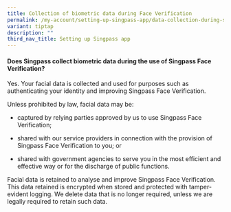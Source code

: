 ```yaml
---
title: Collection of biometric data during Face Verification
permalink: /my-account/setting-up-singpass-app/data-collection-during-setup/
variant: tiptap
description: ""
third_nav_title: Setting up Singpass app
---
```

<h4>Does Singpass collect biometric data during the use of Singpass Face Verification?</h4>
<p>Yes. Your facial data is collected and used for purposes such as authenticating
your identity and improving Singpass Face Verification.</p>
<p>Unless prohibited by law, facial data may be:</p>
<ul data-tight="true" class="tight">
<li>
<p>captured by relying parties approved by us to use Singpass Face Verification;</p>
</li>
<li>
<p>shared with our service providers in connection with the provision of
Singpass Face Verification to you; or</p>
</li>
<li>
<p>shared with government agencies to serve you in the most efficient and
effective way or for the discharge of public functions.</p>
</li>
</ul>
<p>Facial data is retained to analyse and improve Singpass Face Verification.
This data retained is encrypted when stored and protected with tamper-evident
logging. We delete data that is no longer required, unless we are legally
required to retain such data.</p>